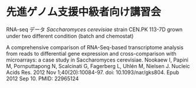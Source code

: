 # 先進ゲノム支援中級者向け講習会

  RNA-seq データ
  <i>Saccharomyces cerevisiae</i> strain CEN.PK 113-7D grown under two different condition (batch and chemostat)

  A comprehensive comparison of RNA-Seq-based transcriptome analysis from reads to differential gene expression and cross-comparison with microarrays: a case study in Saccharomyces cerevisiae.
  Nookaew I, Papini M, Pornputtapong N, Scalcinati G, Fagerberg L, Uhlén M, Nielsen J.
  Nucleic Acids Res. 2012 Nov 1;40(20):10084-97. doi: 10.1093/nar/gks804. Epub 2012 Sep 10.
  PMID: 22965124 

